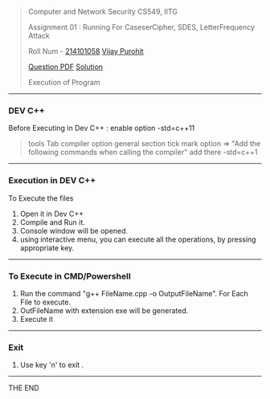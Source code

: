 > Computer and Network Security CS549, IITG 
>
> Assignment 01 : Running For CaseserCipher, SDES, LetterFrequency Attack
>
> Roll Num - [214101058](https://www.iitg.ac.in/cse/student-pages/vijay.purohit) [Vijay Purohit](https://github.com/vijaypurohit)
>
> [Question PDF](/Assignment%2001%20-%20CaeserCipher%2C%20LetterFrequency%2C%20SDES/Question/CNS_HW1.pdf?target=_blank) [Solution](/Assignment%2001%20-%20CaeserCipher%2C%20LetterFrequency%2C%20SDES/Question/214101058_CNS_HW1.pdf?target=_blank)
>
> Execution of Program 
----------------------------------------------------
### DEV C++

Before Executing in Dev C++ : enable option -std=c++11
>tools Tab
>compiler option
>general section
> tick mark option => "Add the following commands when calling the compiler"
> add there -std=c++1
--------------------------------------------------------
### Execution in DEV C++

To Execute the files
1. Open it in Dev C++
2. Compile and Run it.
3. Console window will be opened.
4. using interactive menu, you can execute all the operations, by pressing appropriate key.

--------------------------------------------------------
### To Execute in CMD/Powershell
1. Run the command "g++ FileName.cpp -o OutputFileName". For Each File to execute.
2. OutFileName with extension exe will be generated.
3. Execute it

----------------------------------
### Exit

1. Use key 'n' to exit .
-----------------
THE END

